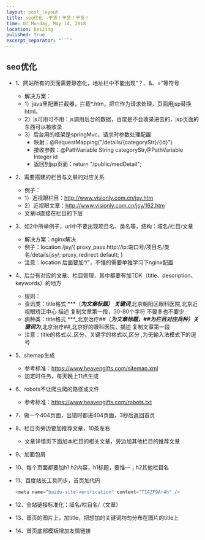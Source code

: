 ```yaml
---
layout: post_layout
title: seo优化--干货！干货！干货！
time: On Monday, May 14, 2018
location: BeiJing
pulished: true
excerpt_separator: "```"
---
```


## seo优化

* 1、网站所有的页面需要静态化，地址栏中不能出现“？、&、=”等符号
    * 解决方案：
    * 1）java里配置拦截器，拦截*.htm，把它作为请求处理，页面用jsp替换html。
	* 2）js可用可不用：js调用后台的数据，百度是不会收录进去的，jsp页面的东西可以被收录
	* 3）后台用的框架是springMvc，请求时参数处理配置
	    * 映射：@RequestMapping("/details/{categoryStr}/{id}")
	    * 接收参数：@PathVariable String categoryStr,@PathVariable Integer id
	    * 返回到jsp页面：return "/public/medDetail";
* 2、需要搭建的栏目与文章的对应关系
    * 例子：
	* 1）近视眼栏目：http://www.visionly.com.cn/jsy.htm
	* 2）近视眼文章：http://www.visionly.com.cn/jsy/162.htm
	* 文章id直接在栏目的下层
* 3、如2中所举例子，url中不要出现项目名、类名等，结构：域名/栏目/文章
    * 解决方案：nginx解决
    * 例子：location /jsy/{
            proxy_pass http://ip:端口号/项目名/类名/details/jsy/;
            proxy_redirect default;
        }
    * 注意：location 后面要加“/”，不懂的需要单独学习下nginx配置
* 4、后台有对应的文章、栏目管理，其中都要有加TDK（title、description、keywords）的地方
    * 规则：
	* 资讯类：title格式 ***（***为文章标题）  关键词***,北京朝阳区眼科医院,北京近视眼矫正中心  描述 复制文章第一段，30-80个字符 不要多也不要少
	* 病种类：title格式 ***_北京治疗##（***为文章标题，##为栏目对应兵种）关键词为***,北京治疗##,北京好的眼科医院，描述 复制文章第一段
    * 注意：title的格式以_区分，关键字的格式以,区分 ,为无输入法模式下的逗号

* 5、sitemap生成
	* 参考标准：https://www.heavengifts.com/sitemap.xml
	* 加定时任务，每天晚上11点生成
* 6、robots不让爬虫爬的路径或文件
	* 参考标准：https://www.heavengifts.com/robots.txt
* 7、做一个404页面，出错时都进404页面，3秒后返回首页
* 8、栏目页旁边要加推荐文章，10条左右
   * 文章详情页下面加本栏目的相关文章，旁边加其他栏目的推荐文章
* 9、加面包屑
* 10、每个页面都要加h1 h2内容，h1标题，要惟一；h2其他栏目名
* 11、百度站长工具同步，首页加代码
	```java
    <meta name="baidu-site-verification" content="TI4ZF9Ar4h" />
    ```
* 12、全站链接标准化：域名/栏目名/（文章）
* 13、首页的图片上，加title，把想加的关键词均匀分布在图片的title上
* 14、首页底部模板增加友情链接

